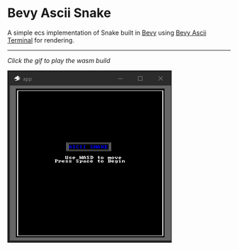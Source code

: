 # Bevy Ascii Snake

A simple ecs implementation of Snake built in [Bevy](https://bevyengine.org/) using [Bevy Ascii Terminal](https://github.com/sarkahn/bevy_ascii_terminal) for rendering.

---

*Click the gif to play the wasm build*

[![Foo](images/snake.gif)](https://sarkahn.github.io/bevy_ascii_snake/)
